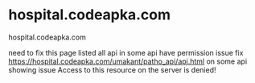 # hospital.codeapka.com
hospital.codeapka.com

need to  fix this  page listed all api in some  api have permission issue  fix  https://hospital.codeapka.com/umakant/patho_api/api.html
on some api showing issue Access to this resource on the server is denied!